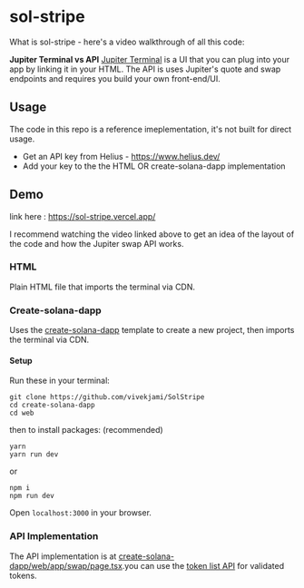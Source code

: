 # sol-stripe
What is sol-stripe - here's a video walkthrough of all this code: []()

**Jupiter Terminal vs API**
[Jupiter Terminal](https://terminal.jup.ag/) is a UI that you can plug into your app by linking it in your HTML. The API is uses Jupiter's quote and swap endpoints and requires you build your own front-end/UI.  

## Usage
The code in this repo is a reference imeplementation, it's not built for direct usage.

- Get an API key from Helius - https://www.helius.dev/
- Add your key to the the HTML OR create-solana-dapp implementation

## Demo
link here : https://sol-stripe.vercel.app/


I recommend watching the video linked above to get an idea of the layout of the code and how the Jupiter swap API works.
 
### HTML
Plain HTML file that imports the terminal via CDN. 

### Create-solana-dapp
Uses the [create-solana-dapp](https://github.com/solana-developers/create-solana-dapp) template to create a new project, then imports the terminal via CDN.

#### Setup
Run these in your terminal:
```
git clone https://github.com/vivekjami/SolStripe
cd create-solana-dapp
cd web
```
then to install packages:
(recommended)
```
yarn
yarn run dev
```
or
```
npm i 
npm run dev 
```

Open `localhost:3000` in your browser.

### API Implementation
The API implementation is at [create-solana-dapp/web/app/swap/page.tsx](https://github.com/vivekjami/SolStripe/blob/main/create-solana-dapp/web/app/swap/page.tsx).you can use the [token list API](https://station.jup.ag/docs/token-list/token-list-api) for validated tokens.
